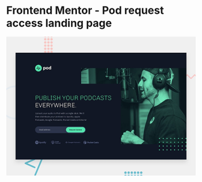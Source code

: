 # Frontend Mentor - Pod request access landing page

![Design preview for the Pod request access landing page coding challenge](./preview.jpg)

